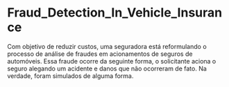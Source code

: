 # Fraud_Detection_In_Vehicle_Insurance
Com objetivo de reduzir custos, uma seguradora está reformulando o processo de análise de fraudes em acionamentos de seguros de automóveis. Essa fraude ocorre da seguinte forma, o solicitante aciona o seguro alegando um acidente e danos que não ocorreram de fato. Na verdade, foram simulados de alguma forma.
